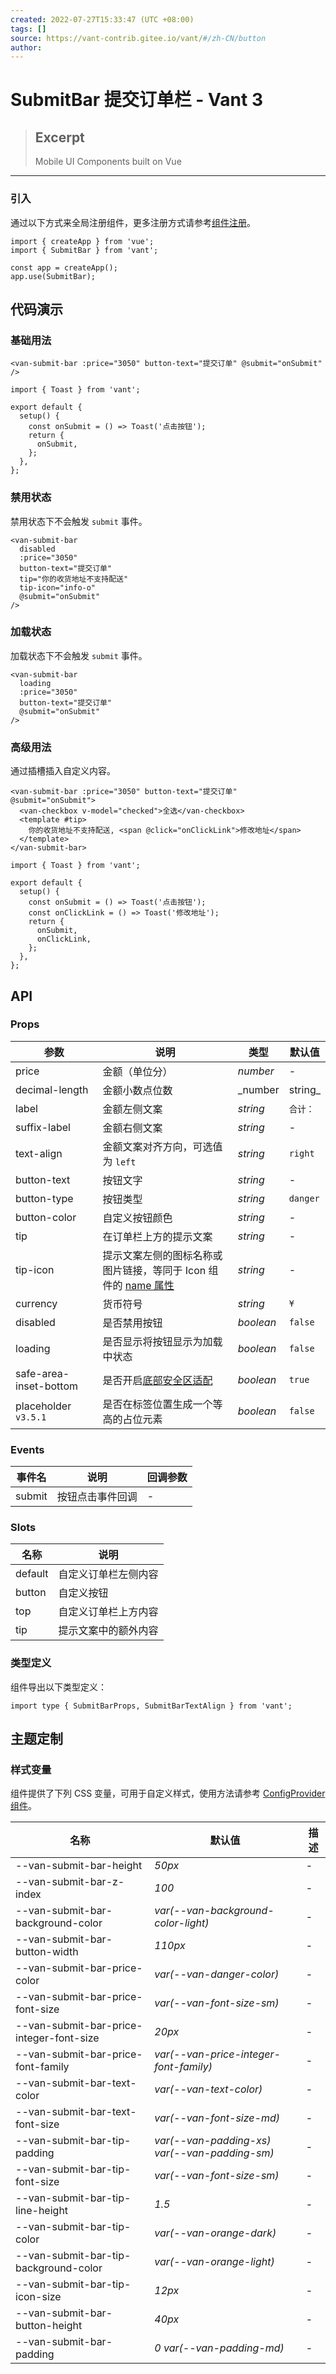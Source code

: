 ```yaml
---
created: 2022-07-27T15:33:47 (UTC +08:00)
tags: []
source: https://vant-contrib.gitee.io/vant/#/zh-CN/button
author: 
---
```


# SubmitBar 提交订单栏 - Vant 3

> ## Excerpt
> Mobile UI Components built on Vue

---
### 引入

通过以下方式来全局注册组件，更多注册方式请参考[组件注册](https://vant-contrib.gitee.io/vant/#/zh-CN/advanced-usage#zu-jian-zhu-ce)。

```
import { createApp } from 'vue';
import { SubmitBar } from 'vant';

const app = createApp();
app.use(SubmitBar);
```

## 代码演示

### 基础用法

```
<van-submit-bar :price="3050" button-text="提交订单" @submit="onSubmit" />
```

```
import { Toast } from 'vant';

export default {
  setup() {
    const onSubmit = () => Toast('点击按钮');
    return {
      onSubmit,
    };
  },
};
```

### 禁用状态

禁用状态下不会触发 `submit` 事件。

```
<van-submit-bar
  disabled
  :price="3050"
  button-text="提交订单"
  tip="你的收货地址不支持配送"
  tip-icon="info-o"
  @submit="onSubmit"
/>
```

### 加载状态

加载状态下不会触发 `submit` 事件。

```
<van-submit-bar
  loading
  :price="3050"
  button-text="提交订单"
  @submit="onSubmit"
/>
```

### 高级用法

通过插槽插入自定义内容。

```
<van-submit-bar :price="3050" button-text="提交订单" @submit="onSubmit">
  <van-checkbox v-model="checked">全选</van-checkbox>
  <template #tip>
    你的收货地址不支持配送, <span @click="onClickLink">修改地址</span>
  </template>
</van-submit-bar>
```

```
import { Toast } from 'vant';

export default {
  setup() {
    const onSubmit = () => Toast('点击按钮');
    const onClickLink = () => Toast('修改地址');
    return {
      onSubmit,
      onClickLink,
    };
  },
};
```

## API

### Props

| 参数 | 说明 | 类型 | 默认值 |
| --- | --- | --- | --- |
| price | 金额（单位分） | _number_ | \- |
| decimal-length | 金额小数点位数 | _number | string_ | `2` |
| label | 金额左侧文案 | _string_ | `合计：` |
| suffix-label | 金额右侧文案 | _string_ | \- |
| text-align | 金额文案对齐方向，可选值为 `left` | _string_ | `right` |
| button-text | 按钮文字 | _string_ | \- |
| button-type | 按钮类型 | _string_ | `danger` |
| button-color | 自定义按钮颜色 | _string_ | \- |
| tip | 在订单栏上方的提示文案 | _string_ | \- |
| tip-icon | 提示文案左侧的图标名称或图片链接，等同于 Icon 组件的 [name 属性](https://vant-contrib.gitee.io/vant/#/zh-CN/icon#props) | _string_ | \- |
| currency | 货币符号 | _string_ | `¥` |
| disabled | 是否禁用按钮 | _boolean_ | `false` |
| loading | 是否显示将按钮显示为加载中状态 | _boolean_ | `false` |
| safe-area-inset-bottom | 是否开启[底部安全区适配](https://vant-contrib.gitee.io/vant/#/zh-CN/advanced-usage#di-bu-an-quan-qu-gua-pei) | _boolean_ | `true` |
| placeholder `v3.5.1` | 是否在标签位置生成一个等高的占位元素 | _boolean_ | `false` |

### Events

| 事件名 | 说明 | 回调参数 |
| --- | --- | --- |
| submit | 按钮点击事件回调 | \- |

### Slots

| 名称 | 说明 |
| --- | --- |
| default | 自定义订单栏左侧内容 |
| button | 自定义按钮 |
| top | 自定义订单栏上方内容 |
| tip | 提示文案中的额外内容 |

### 类型定义

组件导出以下类型定义：

```
import type { SubmitBarProps, SubmitBarTextAlign } from 'vant';
```

## 主题定制

### 样式变量

组件提供了下列 CSS 变量，可用于自定义样式，使用方法请参考 [ConfigProvider 组件](https://vant-contrib.gitee.io/vant/#/zh-CN/config-provider)。

| 名称 | 默认值 | 描述 |
| --- | --- | --- |
| \--van-submit-bar-height | _50px_ | \- |
| \--van-submit-bar-z-index | _100_ | \- |
| \--van-submit-bar-background-color | _var(--van-background-color-light)_ | \- |
| \--van-submit-bar-button-width | _110px_ | \- |
| \--van-submit-bar-price-color | _var(--van-danger-color)_ | \- |
| \--van-submit-bar-price-font-size | _var(--van-font-size-sm)_ | \- |
| \--van-submit-bar-price-integer-font-size | _20px_ | \- |
| \--van-submit-bar-price-font-family | _var(--van-price-integer-font-family)_ | \- |
| \--van-submit-bar-text-color | _var(--van-text-color)_ | \- |
| \--van-submit-bar-text-font-size | _var(--van-font-size-md)_ | \- |
| \--van-submit-bar-tip-padding | _var(--van-padding-xs) var(--van-padding-sm)_ | \- |
| \--van-submit-bar-tip-font-size | _var(--van-font-size-sm)_ | \- |
| \--van-submit-bar-tip-line-height | _1.5_ | \- |
| \--van-submit-bar-tip-color | _var(--van-orange-dark)_ | \- |
| \--van-submit-bar-tip-background-color | _var(--van-orange-light)_ | \- |
| \--van-submit-bar-tip-icon-size | _12px_ | \- |
| \--van-submit-bar-button-height | _40px_ | \- |
| \--van-submit-bar-padding | _0 var(--van-padding-md)_ | \- |
